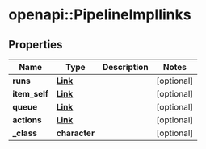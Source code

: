 # openapi::PipelineImpllinks


## Properties
Name | Type | Description | Notes
------------ | ------------- | ------------- | -------------
**runs** | [**Link**](Link.md) |  | [optional] 
**item_self** | [**Link**](Link.md) |  | [optional] 
**queue** | [**Link**](Link.md) |  | [optional] 
**actions** | [**Link**](Link.md) |  | [optional] 
**_class** | **character** |  | [optional] 


